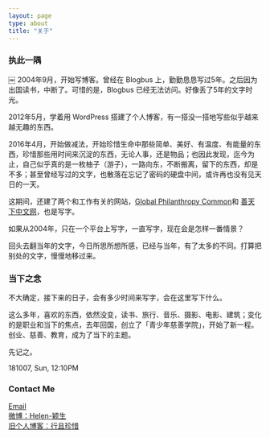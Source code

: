 ```yaml
---
layout: page
type: about
title: "关于"
---
```



### 执此一隅
￼
2004年9月，开始写博客。曾经在 Blogbus 上，勤勤恳恳写过5年。之后因为出国读书，中断了。可惜的是，Blogbus 已经无法访问。好像丢了5年的文字时光。

2012年5月，学着用 WordPress 搭建了个人博客，有一搭没一搭地写些似乎越来越无趣的东西。

2016年4月，开始做减法，开始珍惜生命中那些简单、美好、有温度、有能量的东西，珍惜那些用时间来沉淀的东西，无论人事，还是物品；也因此发现，迄今为止，自己似乎真的是一枚柚子（游子），一路向东，不断搬离，留下的东西，却是不多；甚至曾经写过的文字，也散落在忘记了密码的硬盘中间，或许再也没有见天日的一天。

这期间，还建了两个和工作有关的网站，[Global Philanthropy Common](http://www.gpcommon.org)和 [善天下中文网](http://www.gpcommon.org/ch)，也是写字。

如果从2004年，只在一个平台上写字，一直写字，现在会是怎样一番情景？

回头去翻当年的文字，今日所思所想所感，已经与当年，有了太多的不同。打算把别处的文字，慢慢地移过来。

### 当下之念

不大确定，接下来的日子，会有多少时间来写字，会在这里写下什么。

这么多年，喜欢的东西，依然没变，读书、旅行、音乐、摄影、电影、建筑；变化的是职业和当下的焦点，去年回国，创立了「青少年慈善学院」，开始了新一程。创业、慈善、教育，成为了当下的主题。

先记之。

181007, Sun, 12:10PM

### Contact Me

[Email](mailto:helenysli5489@gmail.com)  
[微博：Helen-颖生](http://weibo.com/yinshengrujing)  
[旧个人博客：行且珍惜](http://www.helenysli.com)



